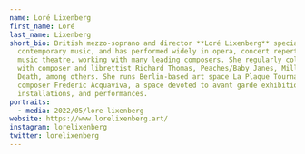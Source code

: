 ```yaml
---
name: Loré Lixenberg
first_name: Loré
last_name: Lixenberg
short_bio: British mezzo-soprano and director **Loré Lixenberg** specializes in
  contemporary music, and has performed widely in opera, concert repertory, and
  music theatre, working with many leading composers. She regularly collaborates
  with composer and librettist Richard Thomas, Peaches/Baby Janes, Millie and
  Death, among others. She runs Berlin-based art space La Plaque Tournante with
  composer Frederic Acquaviva, a space devoted to avant garde exhibitions,
  installations, and performances.
portraits:
  - media: 2022/05/lore-lixenberg
website: https://www.lorelixenberg.art/
instagram: lorelixenberg
twitter: lorelixenberg
---
```

